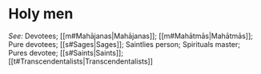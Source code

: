 # Holy men


*See:* Devotees; [[m#Mahājanas|Mahājanas]]; [[m#Mahātmās|Mahātmās]]; Pure devotees; [[s#Sages|Sages]]; Saintlies person; Spirituals master; Pures devotee; [[s#Saints|Saints]]; [[t#Transcendentalists|Transcendentalists]]
